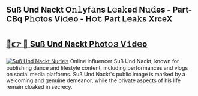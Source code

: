## Suß Und Nackt O𝚗𝚕yf𝚊ns L𝚎a𝚔ed N𝚞𝚍es - Part-CBq P𝚑𝚘tos Vi𝚍𝚎o - H𝚘𝚝 Part L𝚎a𝚔s XrceX

# <h2><a href="http://kf9zea.oniu.top/?m=Su%c3%9f+Und+Nackt">🔗👉 🔴 Suß Und Nackt P𝚑ot𝚘𝚜 V𝚒d𝚎o</a></h2>

[![Suß Und Nackt Nu𝚍e𝚜](https://i.imgur.com/0qMVB7G.gif)](http://kf9zea.oniu.top/?m=Su%c3%9f+Und+Nackt)
Online influencer Suß Und Nackt, known for publishing dance and lifestyle content, including performances and vlogs on social media platforms. Suß Und Nackt's public image is marked by a welcoming and genuine demeanor, while the private aspects of his life remain cloaked in secrecy.  
